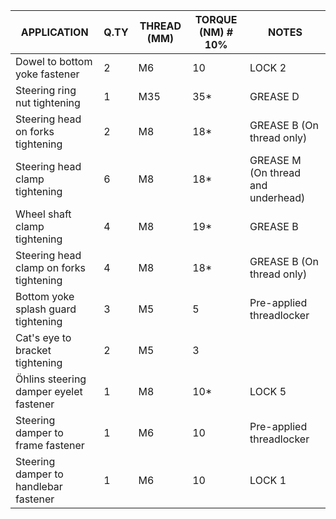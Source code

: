 |APPLICATION                                                                 |Q.TY|THREAD (MM) |TORQUE (NM) # 10%                                    |NOTES                             |
|----------------------------------------------------------------------------|----|------------|-----------------------------------------------------|----------------------------------|
|Dowel to bottom yoke fastener                                               |2   |M6          |10                                                   |LOCK 2                            |
|Steering ring nut tightening                                                |1   |M35         |35*                                                  |GREASE D                          |
|Steering head on forks tightening                                           |2   |M8          |18*                                                  |GREASE B (On thread only)         |
|Steering head clamp tightening                                              |6   |M8          |18*                                                  |GREASE M (On thread and underhead)|
|Wheel shaft clamp tightening                                                |4   |M8          |19*                                                  |GREASE B                          |
|Steering head clamp on forks tightening                                     |4   |M8          |18*                                                  |GREASE B (On thread only)         |
|Bottom yoke splash guard tightening                                         |3   |M5          |5                                                    |Pre-applied threadlocker          |
|Cat's eye to bracket tightening                                             |2   |M5          |3                                                    |                                  |
|Öhlins steering damper eyelet fastener                                      |1   |M8          |10*                                                  |LOCK 5                            |
|Steering damper to frame fastener                                           |1   |M6          |10                                                   |Pre-applied threadlocker          |
|Steering damper to handlebar fastener                                       |1   |M6          |10                                                   |LOCK 1                            |

